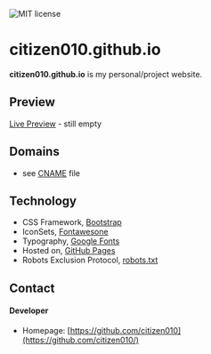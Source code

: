 ![MIT license](https://img.shields.io/badge/license-MIT-blue)

citizen010.github.io
======
**citizen010.github.io** is my personal/project website.

## Preview ##
[Live Preview](https://citizen010.github.io) - still empty

## Domains
* see [CNAME](https://github.com/citizen010/citizen010.github.io/blob/master/CNAME) file

## Technology
* CSS Framework, [Bootstrap](https://getbootstrap.com/)
* IconSets, [Fontawesone](https://fontawesome.com/)
* Typography, [Google Fonts](https://fonts.google.com)
* Hosted on, [GitHub Pages](http://pages.github.com/)
* Robots Exclusion Protocol, [robots.txt](https://github.com/citizen010/citizen010.github.io/blob/master/robots.txt)

## Contact
#### Developer
* Homepage: [https://github.com/citizen010](https://github.com/citizen010/)
